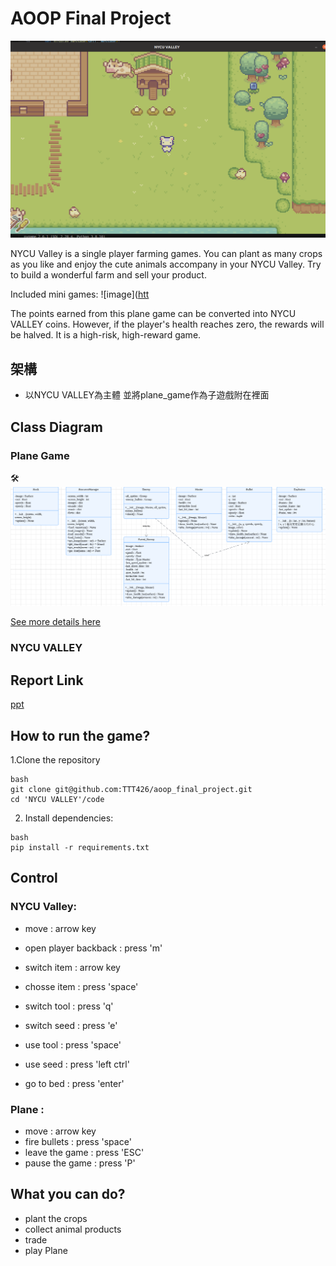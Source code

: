 # AOOP Final Project
![image](https://github.com/TTT426/aoop_final_project/blob/main/reference/NYCU_Valley.png)

NYCU Valley is a single player farming games. You can plant as many crops as you like and enjoy the cute animals accompany in your NYCU Valley. Try to build a wonderful farm and sell your product.

Included mini games:
![image]([htt](https://github.com/TTT426/aoop_final_project/blob/main/reference/panegame.png)

The points earned from this plane game can be converted into NYCU VALLEY coins. However, if the player's health reaches zero, the rewards will be halved. It is a high-risk, high-reward game.
## 架構
- 以NYCU VALLEY為主體 並將plane_game作為子遊戲附在裡面
## Class Diagram
### Plane Game
🛠️
![img](reference/class_diagram1.png)

[See more details here](https://lucid.app/lucidchart/92c029b0-b6c8-464c-aa2a-790c3bee1c45/edit?viewport_loc=-1664%2C-1778%2C3074%2C1660%2C0_0&invitationId=inv_135f1ff5-3c28-4422-b8c8-b278b6b06117)
### NYCU VALLEY

## Report Link
[ppt](https://www.canva.com/design/DAGbKZRHVXk/pSW3tnpWlCMot5XB4sFIYg/edit?utm_content=DAGbKZRHVXk&utm_campaign=designshare&utm_medium=link2&utm_source=sharebutton)

## How to run the game?
1.Clone the repository
```
bash
git clone git@github.com:TTT426/aoop_final_project.git
cd 'NYCU VALLEY'/code
```

2. Install dependencies:
```
bash
pip install -r requirements.txt
```
## Control
### NYCU Valley:

- move : arrow key
- open player backback : press 'm'
- switch item : arrow key
- chosse item : press 'space'

- switch tool : press 'q'
- switch seed : press 'e'

- use tool : press 'space'
- use seed : press 'left ctrl'
- go to bed : press 'enter'

### Plane :

- move : arrow key
- fire bullets : press 'space'
- leave the game : press 'ESC'
- pause the game : press 'P'
  
## What you can do?
- plant the crops
- collect animal products
- trade
- play Plane








